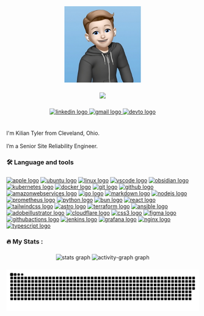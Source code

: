 <!-- markdownlint-disable -->

<div align="center">
  <img height="200" src="https://raw.githubusercontent.com/kiliantyler/kiliantyler/main/docs/assets/MeMoji.png" />
</div>

###

<div align="center">
  <img height="50" src="https://readme-typing-svg.demolab.com?font=Fira+Code&duration=3000&pause=700&center=true&vCenter=true&width=300&height=30&lines=DevOps+Engineer;Dotfiles+Enthusiast;YAML+Janitor;Automation+Expert;Infrastructure+Operator;Pipeline+Optimizer;Cloud+Architect;CI%2FCD+Advocate;;Dog+Owner;Cat+Owner" />
</div>

###

<div align="center">
  <a href="https://www.linkedin.com/in/kilian-tyler/" target="_blank">
    <img src="https://img.shields.io/static/v1?message=LinkedIn&logo=linkedin&label=&color=0077B5&logoColor=white&labelColor=&style=for-the-badge" height="25" alt="linkedin logo" />
  </a>
  <a href="mailto:github@ktyler.me" target="_blank">
    <img src="https://img.shields.io/static/v1?message=Email&logo=gmail&label=&color=0067B9&logoColor=FFC107&labelColor=&style=for-the-badge" height="25" alt="gmail logo" />
  </a>
  <a href="https://dev.to/kiliantyler" target="_blank">
    <img src="https://img.shields.io/static/v1?message=dev.to&logo=dev.to&label=&color=0A0A0A&logoColor=white&labelColor=&style=for-the-badge" height="25" alt="devto logo" />
  </a>
</div>

###

<h1 align="center"></h1>

###

<p align="left">
I'm Kilian Tyler from Cleveland, Ohio.
<br />
<br />
I’m a Senior Site Reliability Engineer.
</p>

###

<h3 align="left">🛠 Language and tools</h3>

###

<div align="left">
  <a href="https://apple.com">
    <img src="https://skills.syvixor.com/api/icons?i=apple" height="31" alt="apple logo" /></a>
  <a href="https://ubuntu.com">
    <img src="https://skills.syvixor.com/api/icons?i=ubuntu" height="31" alt="ubuntu logo" /></a>
  <a href="https://www.linux.org">
    <img src="https://skills.syvixor.com/api/icons?i=linux" height="31" alt="linux logo" /></a>
  <a href="https://code.visualstudio.com">
    <img src="https://skills.syvixor.com/api/icons?i=vscode" height="31" alt="vscode logo" /></a>
  <a href="https://obsidian.md">
    <img src="https://skills.syvixor.com/api/icons?i=obsidian" height="31" alt="obsidian logo" /></a>
  <a href="https://kubernetes.io">
    <img src="https://skills.syvixor.com/api/icons?i=kubernetes" height="31" alt="kubernetes logo" /></a>
  <a href="https://docker.io">
    <img src="https://skills.syvixor.com/api/icons?i=docker" height="31" alt="docker logo" /></a>
  <a href="https://git-scm.com">
    <img src="https://skills.syvixor.com/api/icons?i=git" height="31" alt="git logo" /></a>
  <a href="https://github.com">
    <img src="https://skills.syvixor.com/api/icons?i=github" height="31" alt="github logo" /></a>
  <a href="https://aws.amazon.com">
    <img src="https://skills.syvixor.com/api/icons?i=aws" height="31" alt="amazonwebservices logo" /></a>
  <a href="https://go.dev">
    <img src="https://skills.syvixor.com/api/icons?i=go" height="31" alt="go logo" /></a>
  <a href="https://www.markdownguide.org">
    <img src="https://skills.syvixor.com/api/icons?i=md" height="31" alt="markdown logo" /></a>
  <a href="https://nodejs.org">
    <img src="https://skills.syvixor.com/api/icons?i=nodejs" height="31" alt="nodejs logo" /></a>
  <a href="https://www.prometheus.io">
    <img src="https://skills.syvixor.com/api/icons?i=prometheus" height="31" alt="prometheus logo" /></a>
  <a href="https://python.org">
    <img src="https://skills.syvixor.com/api/icons?i=python" height="31" alt="python logo" /></a>
  <a href="https://bun.sh">
    <img src="https://skills.syvixor.com/api/icons?i=bun" height="31" alt="bun logo" /></a>
  <a href="https://react.dev">
    <img src="https://skills.syvixor.com/api/icons?i=react" height="31" alt="react logo" /></a>
  <a href="https://tailwindcss.com">
    <img src="https://skills.syvixor.com/api/icons?i=tailwind" height="31" alt="tailwindcss logo" /></a>
  <a href="https://astro.build">
    <img src="https://skills.syvixor.com/api/icons?i=astro" height="31" alt="astro logo" /></a>
  <a href="https://www.terraform.io">
    <img src="https://skills.syvixor.com/api/icons?i=terraform" height="31" alt="terraform logo" /></a>
  <a href="https://www.ansible.com">
    <img src="https://skills.syvixor.com/api/icons?i=ansible" height="31" alt="ansible logo" /></a>
  <a href="https://www.adobe.com/products/illustrator.html">
    <img src="https://skills.syvixor.com/api/icons?i=adobeillustrator" height="31" alt="adobeillustrator logo" /></a>
  <a href="https://cloudflare.com">
    <img src="https://skills.syvixor.com/api/icons?i=cloudflare" height="31" alt="cloudflare logo" /></a>
  <a href="https://developer.mozilla.org/en-US/docs/Web/CSS">
    <img src="https://skills.syvixor.com/api/icons?i=css" height="31" alt="css3 logo" /></a>
  <a href="https://figma.com">
    <img src="https://skills.syvixor.com/api/icons?i=figma" height="31" alt="figma logo" /></a>
  <a href="https://docs.github.com/en/actions">
    <img src="https://skills.syvixor.com/api/icons?i=githubactions" height="31" alt="githubactions logo" /></a>
  <a href="https://jenkins-ci.org">
    <img src="https://skills.syvixor.com/api/icons?i=jenkins" height="31" alt="jenkins logo" /></a>
  <a href="https://grafana.com">
    <img src="https://skills.syvixor.com/api/icons?i=grafana" height="31" alt="grafana logo" /></a>
  <a href="https://www.f5.com/products/nginx">
    <img src="https://skills.syvixor.com/api/icons?i=nginx" height="31" alt="nginx logo" /></a>
  <a href="https://www.typescriptlang.org">
    <img src="https://skills.syvixor.com/api/icons?i=typescript" height="31" alt="typescript logo" /></a>
</div>

###

<h3 align="left">🔥 My Stats :</h3>

###

<div align="center">
  <img src="https://github-readme-stats.vercel.app/api?username=kiliantyler&hide_title=true&hide_rank=true&show_icons=true&include_all_commits=true&count_private=true&disable_animations=false&theme=dracula&locale=en&hide_border=true&order=1" height="190" alt="stats graph" />
  <img src="https://github-readme-activity-graph.vercel.app/graph?username=kiliantyler&hide_border=true&hide_title=true&area=true&theme=dracula" height="292" alt="activity-graph graph" />
</div>

###

<div align="center">
  <img src="https://raw.githubusercontent.com/kiliantyler/kiliantyler/output/snake.svg" alt="Snake animation" />
</div>

###

